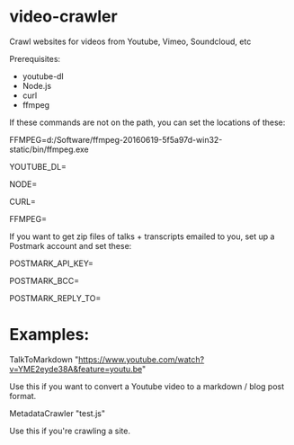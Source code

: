 # video-crawler
Crawl websites for videos from Youtube, Vimeo, Soundcloud, etc

Prerequisites:
- youtube-dl
- Node.js
- curl
- ffmpeg

If these commands are not on the path, you can set the locations of these:

FFMPEG=d:/Software/ffmpeg-20160619-5f5a97d-win32-static/bin/ffmpeg.exe

YOUTUBE_DL=

NODE=

CURL=

FFMPEG=

If you want to get zip files of talks + transcripts emailed to you, set up a Postmark account and set these:

POSTMARK_API_KEY=

POSTMARK_BCC=

POSTMARK_REPLY_TO=

Examples:
========

TalkToMarkdown "https://www.youtube.com/watch?v=YME2eyde38A&feature=youtu.be" 

Use this if you want to convert a Youtube video to a markdown / blog post format.

MetadataCrawler "test.js"

Use this if you're crawling a site.
